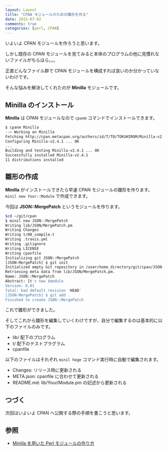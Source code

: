 ```yaml
---
layout: Layout
title: "CPAN モジュールのための雛形を作る"
date: 2015-07-02
comments: true
categories: [perl, CPAN]
---
```

いよいよ CPAN モジュールを作ろうと思います。

しかし既存の CPAN モジュールを見てみると本体のプログラムの他に見慣れないファイルがちらほら。。。

正直どんなファイル群で CPAN モジュールを構成すれば良いのか分かっていないわけです。

そんな悩みを解決してくれたのが **Minilla** モジュールです。


## Minilla のインストール

 **Minilla** は CPAN モジュールなので ``` cpanm ``` コマンドでインストールできます。

```bash
$ cpanm Minilla
--> Working on Minilla
Fetching http://cpan.metacpan.org/authors/id/T/TO/TOKUHIROM/Minilla-v2.4.1.tar.gz ... OK
Configuring Minilla-v2.4.1 ... OK
...
Building and testing Minilla-v2.4.1 ... OK
Successfully installed Minilla-v2.4.1
11 distributions installed
```

## 雛形の作成

 **Minilla** がインストールできたら早速 CPAN モジュールの雛形を作ります。 ``` minil new Your::Module ``` で作成できます。

今回は **JSON::MergePatch** というモジュールを作ります。

```bash
$cd ~/git/cpan
$ minil new JSON::MergePatch
Writing lib/JSON/MergePatch.pm
Writing Changes
Writing t/00_compile.t
Writing .travis.yml
Writing .gitignore
Writing LICENSE
Writing cpanfile
Initializing git JSON::MergePatch
[JSON-MergePatch] $ git init
Initialized empty Git repository in /user/home_directory/git/cpan/JSON-MergePatch/.git/
Retrieving meta data from lib/JSON/MergePatch.pm.
Name: JSON::MergePatch
Abstract: It's new $module
Version: 0.01
fatal: bad default revision 'HEAD'
[JSON-MergePatch] $ git add .
Finished to create JSON::MergePatch
```

これで雛形ができました。

そしてこれから雛形を編集していくわけですが、自分で編集するのは基本的に以下のファイルのみです。

* lib/ 配下のプログラム
* t/ 配下のテストプラグラム
* cpanfile

以下のファイルはそれぞれ ``` minil hoge ``` コマンド実行時に自動で編集されます。

* Changes: リリース時に更新される
* META.json: cpanfile に合わせて更新される
* README.md: lib/Your/Module.pm の記述から更新される

## つづく

次回はいよいよ CPAN へ公開する際の手順を書こうと思います。

## 参照

* [Minilla を用いた Perl モジュールの作り方](http://blog.64p.org/entry/2013/05/14/080423)

